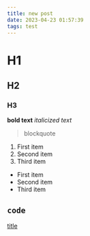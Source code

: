 ```yaml
---
title: new post
date: 2023-04-23 01:57:39
tags: test
---
```


# H1

## H2

### H3

**bold text**
_italicized text_

> blockquote

1. First item
2. Second item
3. Third item

- First item
- Second item
- Third item

## `code`

[title](https://www.example.com)
